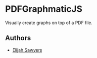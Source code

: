 # PDFGraphmaticJS

Visually create graphs on top of a PDF file.

## Authors

* [Elijah Sawyers](https://github.com/elijahsawyers)
